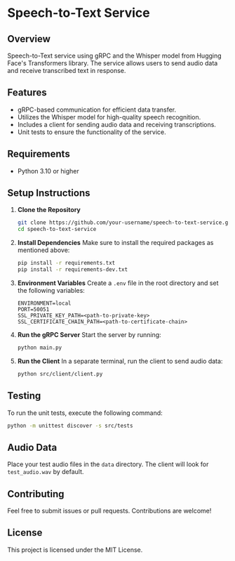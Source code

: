 # Speech-to-Text Service

## Overview

Speech-to-Text service using gRPC and the Whisper model from Hugging Face's Transformers library. The service allows users to send audio data and receive transcribed text in response.

## Features

- gRPC-based communication for efficient data transfer.
- Utilizes the Whisper model for high-quality speech recognition.
- Includes a client for sending audio data and receiving transcriptions.
- Unit tests to ensure the functionality of the service.

## Requirements

- Python 3.10 or higher

## Setup Instructions

1. **Clone the Repository**

   ```bash
   git clone https://github.com/your-username/speech-to-text-service.git
   cd speech-to-text-service
   ```

2. **Install Dependencies**
   Make sure to install the required packages as mentioned above:

   ```bash
   pip install -r requirements.txt
   pip install -r requirements-dev.txt
   ```

3. **Environment Variables**
   Create a `.env` file in the root directory and set the following variables:

   ```plaintext
   ENVIRONMENT=local
   PORT=50051
   SSL_PRIVATE_KEY_PATH=<path-to-private-key>
   SSL_CERTIFICATE_CHAIN_PATH=<path-to-certificate-chain>
   ```

4. **Run the gRPC Server**
   Start the server by running:

   ```bash
   python main.py
   ```

5. **Run the Client**
   In a separate terminal, run the client to send audio data:
   ```bash
   python src/client/client.py
   ```

## Testing

To run the unit tests, execute the following command:

```bash
python -m unittest discover -s src/tests
```

## Audio Data

Place your test audio files in the `data` directory. The client will look for `test_audio.wav` by default.

## Contributing

Feel free to submit issues or pull requests. Contributions are welcome!

## License

This project is licensed under the MIT License.
